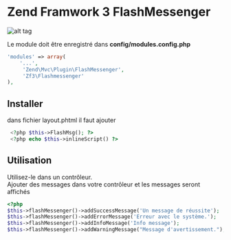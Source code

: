 # Zend Framwork 3 FlashMessenger 

![alt tag](https://raw.githubusercontent.com/jenzri-nizar/zf3-flashmessenger/master/asset/screen-shot.png)




Le module doit être enregistré dans **config/modules.config.php**

```php
'modules' => array(
    '...',
     'Zend\Mvc\Plugin\FlashMessenger',
     'Zf3\Flashmessenger'
),
```

## Installer

dans fichier layout.phtml il faut ajouter 
```php
 <?php $this->FlashMsg(); ?>
 <?php echo $this->inlineScript() ?>
```
## **Utilisation**

Utilisez-le dans un contrôleur. <br/>
Ajouter des messages dans votre contrôleur et les messages seront affichés

```php
<?php
$this->flashMessenger()->addSuccessMessage('Un message de réussite');
$this->flashMessenger()->addErrorMessage('Erreur avec le système.');
$this->flashMessenger()->addInfoMessage('Info message');
$this->flashMessenger()->addWarningMessage("Message d'avertissement.");
```